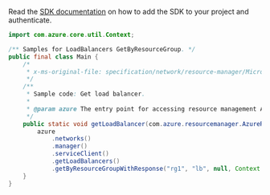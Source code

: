 Read the [SDK documentation](https://github.com/Azure/azure-sdk-for-java/blob/azure-resourcemanager_2.11.0/sdk/resourcemanager/azure-resourcemanager/README.md) on how to add the SDK to your project and authenticate.

```java
import com.azure.core.util.Context;

/** Samples for LoadBalancers GetByResourceGroup. */
public final class Main {
    /*
     * x-ms-original-file: specification/network/resource-manager/Microsoft.Network/stable/2021-05-01/examples/LoadBalancerGet.json
     */
    /**
     * Sample code: Get load balancer.
     *
     * @param azure The entry point for accessing resource management APIs in Azure.
     */
    public static void getLoadBalancer(com.azure.resourcemanager.AzureResourceManager azure) {
        azure
            .networks()
            .manager()
            .serviceClient()
            .getLoadBalancers()
            .getByResourceGroupWithResponse("rg1", "lb", null, Context.NONE);
    }
}
```
